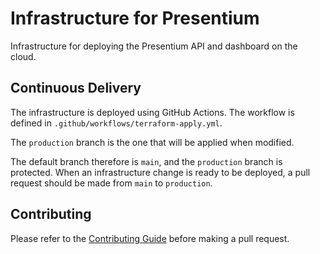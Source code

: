 # Infrastructure for Presentium

Infrastructure for deploying the Presentium API and dashboard on the cloud.

## Continuous Delivery

The infrastructure is deployed using GitHub Actions. The workflow is defined in `.github/workflows/terraform-apply.yml`.

The `production` branch is the one that will be applied when modified.

The default branch therefore is `main`, and the `production` branch is protected.
When an infrastructure change is ready to be deployed, a pull request should be made from `main` to `production`.

## Contributing

Please refer to the [Contributing Guide][contributing] before making a pull request.

[contributing]: https://github.com/presentium/meta/blob/main/CONTRIBUTING.md
